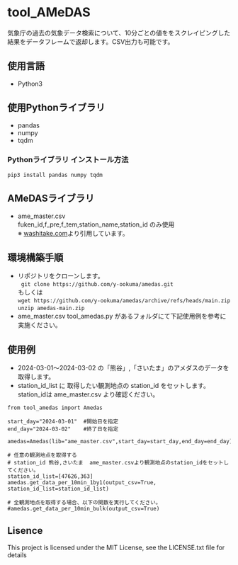 # tool_AMeDAS

気象庁の過去の気象データ検索について、10分ごとの値ををスクレイピングした結果をデータフレームで返却します。CSV出力も可能です。


## 使用言語

- Python3

## 使用Pythonライブラリ
- pandas
- numpy
- tqdm

### Pythonライブラリ インストール方法

``` pip3 install pandas numpy tqdm ```


## AMeDASライブラリ
- ame_master.csv  
  fuken_id,f_pre,f_tem,station_name,station_id のみ使用  
※ [washitake.com](https://washitake.com/weather/amedas/obs_stations.md)より引用しています。  


## 環境構築手順

- リポジトリをクローンします。  
  ```  git clone https://github.com/y-ookuma/amedas.git ```  
  もしくは  
  ```wget https://github.com/y-ookuma/amedas/archive/refs/heads/main.zip ```  
  ```unzip amedas-main.zip ```  
- ame_master.csv tool_amedas.py があるフォルダにて下記使用例を参考に実施ください。  

## 使用例

- 2024-03-01〜2024-03-02 の「熊谷」,「さいたま」のアメダスのデータを取得します。
- station_id_list に 取得したい観測地点の station_id をセットします。station_idは ame_master.csv より確認ください。

```  
from tool_amedas import Amedas

start_day="2024-03-01"  #開始日を指定
end_day="2024-03-02"    #終了日を指定

amedas=Amedas(lib="ame_master.csv",start_day=start_day,end_day=end_day)

# 任意の観測地点を取得する
# station_id 熊谷,さいたま  ame_master.csvより観測地点のstation_idをセットしてください。
station_id_list=[47626,363]
amedas.get_data_per_10min_1by1(output_csv=True, station_id_list=station_id_list)

# 全観測地点を取得する場合、以下の関数を実行してください。
#amedas.get_data_per_10min_bulk(output_csv=True)

```

## Lisence

This project is licensed under the MIT License, see the LICENSE.txt file for details
